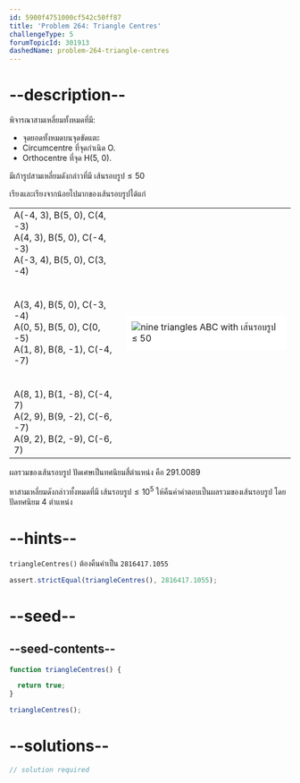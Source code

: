 ```yaml
---
id: 5900f4751000cf542c50ff87
title: 'Problem 264: Triangle Centres'
challengeType: 5
forumTopicId: 301913
dashedName: problem-264-triangle-centres
---
```


# --description--


พิจารณาสามเหลี่ยมทั้งหมดที่มี:

- จุดยอดทั้งหมดบนจุดขัดแตะ
- Circumcentre ที่จุดกำเนิด O.
- Orthocentre ที่จุด H(5, 0).

มีเก้ารูปสามเหลี่ยมดังกล่าวที่มี $\text{เส้นรอบรูป} ≤ 50$

เรียงและเรียงจากน้อยไปมากของเส้นรอบรูปได้แก่

<table>
  <tbody>
    <tr>
      <td>
A(-4, 3), B(5, 0), C(4, -3)<br>
A(4, 3), B(5, 0), C(-4, -3)<br>
A(-3, 4), B(5, 0), C(3, -4)<br>
<br><br>
A(3, 4), B(5, 0), C(-3, -4)<br>
A(0, 5), B(5, 0), C(0, -5)<br>
A(1, 8), B(8, -1), C(-4, -7)<br>
<br><br>
A(8, 1), B(1, -8), C(-4, 7)<br>
A(2, 9), B(9, -2), C(-6, -7)<br>
A(9, 2), B(2, -9), C(-6, 7)<br>
      </td>
      <td><img class="img-responsive center-block" alt="nine triangles ABC with เส้นรอบรูป ≤ 50" src="https://cdn.freecodecamp.org/curriculum/project-euler/triangle-centres.gif" style="background-color: white; padding: 10px;"></td>
    </tr>
  </tbody>
</table>

ผลรวมของเส้นรอบรูป ปัดเศษเป็นทศนิยมสี่ตำแหน่ง คือ 291.0089

หาสามเหลี่ยมดังกล่าวทั้งหมดที่มี $\text{เส้นรอบรูป} ≤ {10}^5$ ให้คืนค่าคำตอบเป็นผลรวมของเส้นรอบรูป โดยปัดทศนิยม 4 ตำแหน่ง

# --hints--

`triangleCentres()` ต้องคืนค่าเป็น `2816417.1055`

```js
assert.strictEqual(triangleCentres(), 2816417.1055);
```

# --seed--

## --seed-contents--

```js
function triangleCentres() {

  return true;
}

triangleCentres();
```

# --solutions--

```js
// solution required
```
